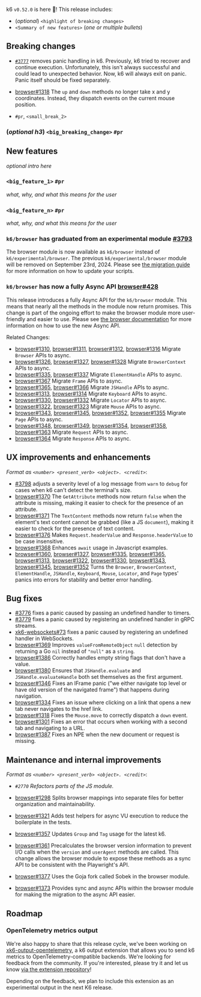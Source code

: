 k6 `v0.52.0` is here 🎉! This release includes:

- (_optional_) `<highlight of breaking changes>`
- `<Summary of new features>` (_one or multiple bullets_)


## Breaking changes

- [`#3777`](https://github.com/grafana/k6/pull/3777) removes panic handling in k6. Previously, k6 tried to recover and continue execution. Unfortunately, this isn't always successful and could lead to unexpected behavior. Now, k6 will always exit on panic. Panic itself should be fixed separately.
- [browser#1318](https://github.com/grafana/xk6-browser/pull/1318) The `up` and `down` methods no longer take x and y coordinates. Instead, they dispatch events on the current mouse position.

- `#pr`, `<small_break_2>`

### (_optional h3_) `<big_breaking_change>` `#pr`

## New features

_optional intro here_

### `<big_feature_1>` `#pr`

_what, why, and what this means for the user_

### `<big_feature_n>` `#pr`

_what, why, and what this means for the user_

### `k6/browser` has graduated from an experimental module [#3793](https://github.com/grafana/k6/pull/3793)

The browser module is now available as `k6/browser` instead of `k6/experimental/browser`. The previous `k6/experimental/browser` module will be removed on September 23rd, 2024. Please see [the migration guide](https://grafana.com/docs/k6/latest/using-k6-browser/migrating-to-k6-v0-52/) for more information on how to update your scripts.

### `k6/browser` has now a fully Async API [browser#428](https://github.com/grafana/xk6-browser/issues/428)

This release introduces a fully Async API for the `k6/browser` module. This means that nearly all the methods in the module now return promises. This change is part of the ongoing effort to make the browser module more user-friendly and easier to use. Please see [the browser documentation](https://grafana.com/docs/k6/latest/javascript-api/k6-browser) for more information on how to use the new Async API.

Related Changes:
- [browser#1310](https://github.com/grafana/xk6-browser/pull/1310), [browser#1311](https://github.com/grafana/xk6-browser/pull/1311), [browser#1312](https://github.com/grafana/xk6-browser/pull/1312), [browser#1316](https://github.com/grafana/xk6-browser/pull/1316) Migrate `Browser` APIs to async.
- [browser#1326](https://github.com/grafana/xk6-browser/pull/1326), [browser#1327](https://github.com/grafana/xk6-browser/pull/1327), [browser#1328](https://github.com/grafana/xk6-browser/pull/1328) Migrate `BrowserContext` APIs to async.
- [browser#1335](https://github.com/grafana/xk6-browser/pull/1335), [browser#1337](https://github.com/grafana/xk6-browser/pull/1337) Migrate `ElementHandle` APIs to async.
- [browser#1367](https://github.com/grafana/xk6-browser/pull/1367) Migrate `Frame` APIs to async.
- [browser#1365](https://github.com/grafana/xk6-browser/pull/1365), [browser#1366](https://github.com/grafana/xk6-browser/pull/1366) Migrate `JSHandle` APIs to async.
- [browser#1313](https://github.com/grafana/xk6-browser/pull/1313), [browser#1314](https://github.com/grafana/xk6-browser/pull/1314) Migrate `Keyboard` APIs to async.
- [browser#1330](https://github.com/grafana/xk6-browser/pull/1330), [browser#1332](https://github.com/grafana/xk6-browser/pull/1332) Migrate `Locator` APIs to async.
- [browser#1322](https://github.com/grafana/xk6-browser/pull/1322), [browser#1323](https://github.com/grafana/xk6-browser/pull/1323) Migrate `Mouse` APIs to async.
- [browser#1343](https://github.com/grafana/xk6-browser/pull/1343), [browser#1345](https://github.com/grafana/xk6-browser/pull/1345), [browser#1352](https://github.com/grafana/xk6-browser/pull/1352), [browser#1355](https://github.com/grafana/xk6-browser/pull/1355) Migrate `Page` APIs to async.
- [browser#1348](https://github.com/grafana/xk6-browser/pull/1348), [browser#1349](https://github.com/grafana/xk6-browser/pull/1349), [browser#1354](https://github.com/grafana/xk6-browser/pull/1354), [browser#1358](https://github.com/grafana/xk6-browser/pull/1358), [browser#1363](https://github.com/grafana/xk6-browser/pull/1363) Migrate `Request` APIs to async.
- [browser#1364](https://github.com/grafana/xk6-browser/pull/1364) Migrate `Response` APIs to async.

## UX improvements and enhancements

_Format as `<number> <present_verb> <object>. <credit>`_:

- [#3798](https://github.com/grafana/k6/pull/3798) adjusts a severity level of a log message from `warn` to `debug` for cases when k6 can't detect the terminal's size.
- [browser#1370](https://github.com/grafana/xk6-browser/issues/1370) The `GetAttribute` methods now return `false` when the attribute is missing, making it easier to check for the presence of an attribute.
- [browser#1371](https://github.com/grafana/xk6-browser/issues/1371) The `TextContent` methods now return `false` when the element's text content cannot be grabbed (like a JS `document`), making it easier to check for the presence of text content.
- [browser#1376](https://github.com/grafana/xk6-browser/pull/1376) Makes `Request.headerValue` and `Response.headerValue` to be case insensitive.
- [browser#1368](https://github.com/grafana/xk6-browser/pull/1368) Enhances `await` usage in Javascript examples.
- [browser#1360](https://github.com/grafana/xk6-browser/pull/1360), [browser#1327](https://github.com/grafana/xk6-browser/pull/1327), [browser#1335](https://github.com/grafana/xk6-browser/pull/1335), [browser#1365](https://github.com/grafana/xk6-browser/pull/1365), [browser#1313](https://github.com/grafana/xk6-browser/pull/1313), [browser#1322](https://github.com/grafana/xk6-browser/pull/1322), [browser#1330](https://github.com/grafana/xk6-browser/pull/1330), [browser#1343](https://github.com/grafana/xk6-browser/pull/1343), [browser#1345](https://github.com/grafana/xk6-browser/pull/1345), [browser#1352](https://github.com/grafana/xk6-browser/pull/1352) Turns the `Browser`, `BrowserContext`, `ElementHandle`, `JSHandle`, `Keyboard`, `Mouse`, `Locator`, and `Page` types' panics into errors for stability and better error handling.

## Bug fixes

- [#3776](https://github.com/grafana/k6/pull/3776) fixes a panic caused by passing an undefined handler to timers.
- [#3779](https://github.com/grafana/k6/pull/3779) fixes a panic caused by registering an undefined handler in gRPC streams.
- [xk6-websockets#73](https://github.com/grafana/xk6-websockets/pull/73) fixes a panic caused by registering an undefined handler in WebSockets.
- [browser#1369](https://github.com/grafana/xk6-browser/pull/1369) Improves `valueFromRemoteObject` `null` detection by returning a Go `nil` instead of `"null"` as a `string`.
- [browser#1386](https://github.com/grafana/xk6-browser/pull/1386) Correctly handles empty string flags that don't have a value.
- [browser#1380](https://github.com/grafana/xk6-browser/pull/1380) Ensures that `JSHandle.evaluate` and `JSHandle.evaluateHandle` both set themselves as the first argument.
- [browser#1346](https://github.com/grafana/xk6-browser/pull/1346) Fixes an IFrame panic ("we either navigate top level or have old version of the navigated frame") that happens during navigation.
- [browser#1334](https://github.com/grafana/xk6-browser/pull/1334) Fixes an issue where clicking on a link that opens a new tab never navigates to the href link.
- [browser#1318](https://github.com/grafana/xk6-browser/pull/1318) Fixes the `Mouse.move` to correctly dispatch a `down` event.
- [browser#1301](https://github.com/grafana/xk6-browser/pull/1301) Fixes an error that occurs when working with a second tab and navigating to a URL.
- [browser#1387](https://github.com/grafana/xk6-browser/pull/1387) Fixes an NPE when the new document or request is missing.

## Maintenance and internal improvements

_Format as `<number> <present_verb> <object>. <credit>`_:
- _`#2770` Refactors parts of the JS module._

- [browser#1298](https://github.com/grafana/xk6-browser/pull/1298) Splits browser mappings into separate files for better organization and maintainability.
- [browser#1321](https://github.com/grafana/xk6-browser/pull/1321) Adds test helpers for async VU execution to reduce the boilerplate in the tests.
- [browser#1357](https://github.com/grafana/xk6-browser/pull/1357) Updates `Group` and `Tag` usage for the latest k6.
- [browser#1361](https://github.com/grafana/xk6-browser/pull/1361) Precalculates the browser version information to prevent I/O calls when the `version` and `userAgent` methods are called. This change allows the browser module to expose these methods as a sync API to be consistent with the Playwright's API.
- [browser#1377](https://github.com/grafana/xk6-browser/pull/1377) Uses the Goja fork called Sobek in the browser module.
- [browser#1373](https://github.com/grafana/xk6-browser/pull/1373) Provides sync and async APIs within the browser module for making the migration to the async API easier.

## Roadmap

### OpenTelemetry metrics output

We're also happy to share that this release cycle, we've been working on [xk6-output-opentelemetry](https://grafana.com/docs/k6/latest/results-output/real-time/opentelemetry/), a k6 output extension that allows you to send k6 metrics to OpenTelemetry-compatible backends. We're looking for feedback from the community. If you're interested, please try it and let us know [via the extension repository](https://github.com/grafana/xk6-output-opentelemetry/issues)!

Depending on the feedback, we plan to include this extension as an experimental output in the next K6 release.
